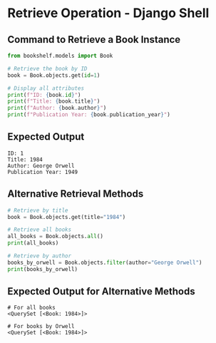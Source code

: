 # Retrieve Operation - Django Shell

## Command to Retrieve a Book Instance

```python
from bookshelf.models import Book

# Retrieve the book by ID
book = Book.objects.get(id=1)

# Display all attributes
print(f"ID: {book.id}")
print(f"Title: {book.title}")
print(f"Author: {book.author}")
print(f"Publication Year: {book.publication_year}")
```

## Expected Output

```
ID: 1
Title: 1984
Author: George Orwell
Publication Year: 1949
```

## Alternative Retrieval Methods

```python
# Retrieve by title
book = Book.objects.get(title="1984")

# Retrieve all books
all_books = Book.objects.all()
print(all_books)

# Retrieve by author
books_by_orwell = Book.objects.filter(author="George Orwell")
print(books_by_orwell)
```

## Expected Output for Alternative Methods

```
# For all books
<QuerySet [<Book: 1984>]>

# For books by Orwell
<QuerySet [<Book: 1984>]>
```

